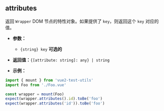 ## attributes

返回 `Wrapper` DOM 节点的特性对象。如果提供了 `key`，则返回这个 `key` 对应的值。

- **参数：**

  - `{string} key` **可选的**

- **返回值：**`{[attribute: string]: any} | string`

- **示例：**

```js
import { mount } from 'vue2-test-utils'
import Foo from './Foo.vue'

const wrapper = mount(Foo)
expect(wrapper.attributes().id).toBe('foo')
expect(wrapper.attributes('id')).toBe('foo')
```
